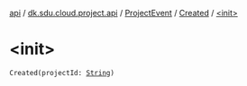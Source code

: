 [api](../../../index.md) / [dk.sdu.cloud.project.api](../../index.md) / [ProjectEvent](../index.md) / [Created](index.md) / [&lt;init&gt;](./-init-.md)

# &lt;init&gt;

`Created(projectId: `[`String`](https://kotlinlang.org/api/latest/jvm/stdlib/kotlin/-string/index.html)`)`